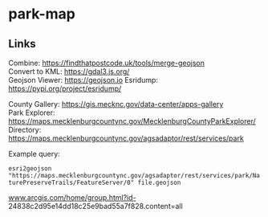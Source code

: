 # park-map
 
## Links
Combine: https://findthatpostcode.uk/tools/merge-geojson<br>
Convert to KML: https://gdal3.js.org/<br>
Geojson Viewer: https://geojson.io
Esridump: https://pypi.org/project/esridump/

County Gallery: https://gis.mecknc.gov/data-center/apps-gallery<br>
Park Explorer: https://maps.mecklenburgcountync.gov/MecklenburgCountyParkExplorer/<br>
Directory: https://maps.mecklenburgcountync.gov/agsadaptor/rest/services/park<br>

Example query:

`esri2geojson "https://maps.mecklenburgcountync.gov/agsadaptor/rest/services/park/NaturePreserveTrails/FeatureServer/0" file.geojson`

www.arcgis.com/home/group.html?id- 24838c2d95e14dd18c25e9bad55a7f828.content=all
